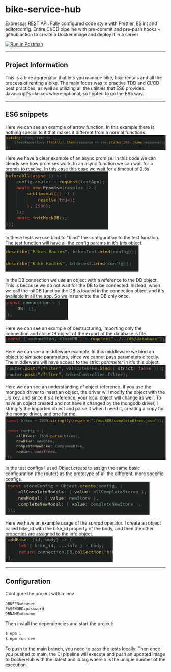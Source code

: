 # bike-service-hub

Express.js REST API. Fully configured code style with Prettier, ESlint and editorconfig. Entire CI/CD pipeline with pre-commit and pre-push hooks + github action to create a Docker image and deploy it in a server

[![Run in Postman](https://run.pstmn.io/button.svg)](https://app.getpostman.com/run-collection/20110670-ad4b05cc-465e-4d22-a420-c0c79419fc34?action=collection%2Ffork&collection-url=entityId%3D20110670-ad4b05cc-465e-4d22-a420-c0c79419fc34%26entityType%3Dcollection%26workspaceId%3D4eabad42-d835-4b53-9df6-73f1c36b88ee)

---

## Project Information

This is a bike aggregator that lets you manage bike, bike rentals and all the process of renting a bike.
The main focus was to practive TDD and CI/CD best practices, as well as utilizing all the utilities that ES6 provides.
Javascript's classes where optional, so I opted to go the ES5 way.

---

## ES6 snippets

Here we can see an example of arrow function. In this example there is nothing special to it that makes it different from a normal functions.  
![](docs/arrow-function.png)

Here we have a clear example of an async promise. In this code we can clearly see how promises work. In an async function we can wait for a promis to resolve. In this case this case we wait for a timeout of 2.5s  
![](docs/async-await.png)

In these tests we use bind to "bind" the configuration to the test function. The test function will have all the config params in it's _this_ object.  
![](docs/bind-test.png)

In the DB connection we use an object with a reference to the DB object. This is because we do not wait for the DB to be connected. Instead, when we call the initDB function the DB is loaded in the connection object and it's available in all the app. So we instanciate the DB only once.  
![](docs/db-connection.png)

Here we can see an example of destructuring, importing only the connection and closeDB object of the export of the database.js file.  
![](docs/destructuring.png)

Here we can see a middleware example. In this middleware we bind an object to _simulate_ parameters, since we cannot pass parameters directly. The middleware will have access to the strict _parameter_ in it's this object.  
![](docs/middleware-bind.png)

Here we can see an understanding of object reference. If you use the mongodb driver to insert an object, the driver will modify the object with the _\_id_ key, and since it's a reference, your local object will change as well. To have an object created and not have it changed by the mongodb driver, I stringify the imported object and parse it when I need it, creating a copy for the mongo driver, and one for me.  
![](docs/object-references.png)

In the test configs I used Object.create to assign the same basic configuration (the router) as the prototype of all the different, more specific configs.  
![](docs/objectcreate.png)

Here we have an example usage of the _spread_ operator. I create an object called bike_id with the bike_id property of the body, and then the other properties are assigned to the info object.  
![](docs/spread.png)

---

## Configuration

Configure the project with a .env

```
DBUSER=dbuser
PASSWORD=password
DBNAME=dbname
```

Then install the dependencies and start the project:

```sh
$ npm i
$ npm run dev
```

To push to the main branch, you need to pass the tests locally.
Then once you pushed to main, the CI pipeline will execute and push an updated image to DockerHub with the :latest and :x tag where x is the unique number of the execution.

